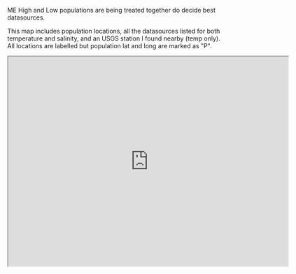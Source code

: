 ME High and Low populations are being treated together do decide best datasources.

This map includes population locations, all the datasources listed for both temperature and salinity, and an USGS station I found nearby (temp only). All locations are labelled but population lat and long are marked as "P".

<iframe src="https://www.google.com/maps/d/embed?mid=1OiSklGJLcWVodJQ1RF-YQ6gr1y6NxpIh" width="640" height="480"></iframe>


